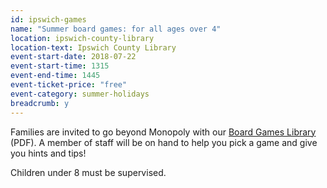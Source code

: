 ```yaml
---
id: ipswich-games
name: "Summer board games: for all ages over 4"
location: ipswich-county-library
location-text: Ipswich County Library
event-start-date: 2018-07-22
event-start-time: 1315
event-end-time: 1445
event-ticket-price: "free"
event-category: summer-holidays
breadcrumb: y
---
```


Families are invited to go beyond Monopoly with our [Board Games Library](/assets/pdf/ipswich-board-games-library.pdf) (PDF). A member of staff will be on hand to help you pick a game and give you hints and tips!

Children under 8 must be supervised.
